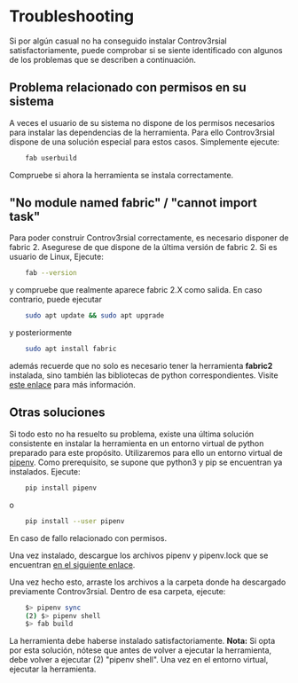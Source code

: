 # Troubleshooting

Si por algún casual no ha conseguido instalar Controv3rsial satisfactoriamente, puede comprobar si se siente identificado con algunos de los problemas que se describen a continuación.

## Problema relacionado con permisos en su sistema

A veces el usuario de su sistema no dispone de los permisos necesarios para instalar las dependencias de la herramienta. Para ello Controv3rsial dispone de  una solución especial para estos casos. Simplemente ejecute:

```bash
	fab userbuild
```

Compruebe si ahora la herramienta se instala correctamente.

## "No module named fabric" / "cannot import task"

Para poder construir Controv3rsial correctamente, es necesario disponer de fabric 2. Asegurese de que dispone de la última versión de fabric 2. Si es usuario de Linux, Ejecute:

```bash
	fab --version
```
y compruebe que realmente aparece fabric 2.X como salida. En caso contrario, puede ejecutar 

```bash
	sudo apt update && sudo apt upgrade
```
y posteriormente

```bash
	sudo apt install fabric
```

además recuerde que no solo es necesario tener la herramienta **fabric2** instalada, sino también las bibliotecas de python correspondientes.
Visite [este enlace](http://www.fabfile.org/) para más información.

## Otras soluciones

Si todo esto no ha resuelto su problema, existe una última solución consistente en instalar la herramienta en un entorno virtual de python preparado para este propósito. Utilizaremos para ello un entorno virtual de [pipenv](https://pipenv-es.readthedocs.io/es/latest/). Como prerequisito, se supone que python3 y pip se encuentran ya instalados. Ejecute:

```bash
	pip install pipenv
``` 
o

```bash
	pip install --user pipenv
``` 
En caso de fallo relacionado con permisos.

Una vez instalado, descargue los archivos pipenv y pipenv.lock que se encuentran [en el siguiente enlace](https://github.com/jdafer98/Controv3rsial/tree/master/.pipenv_files).

Una vez hecho esto, arraste los archivos a la carpeta donde ha descargado previamente Controv3rsial. Dentro de esa carpeta, ejecute:

```bash
	$> pipenv sync
    (2) $> pipenv shell
	$> fab build
``` 
La herramienta debe haberse instalado satisfactoriamente. **Nota:** Si opta por esta solución, nótese que antes de volver a ejecutar la herramienta, debe volver a ejecutar (2) "pipenv shell". Una vez en el entorno virtual, ejecutar la herramienta.





